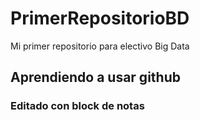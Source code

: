 # PrimerRepositorioBD
Mi primer repositorio para electivo Big Data 
## Aprendiendo a usar github 
### Editado con block de notas 